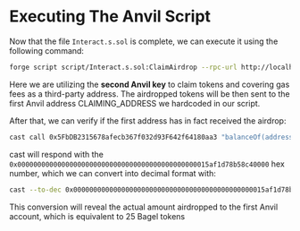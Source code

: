 # Executing The Anvil Script

Now that the file `Interact.s.sol` is complete, we can execute it using the following command:

```bash
forge script script/Interact.s.sol:ClaimAirdrop --rpc-url http://localhost:8545 --private-key 0x59c6995e998f97a5a0044966f0945389dc9e86dae88c7a8412f4603b6b78690d --broadcast
```

Here we are utilizing the **second Anvil key** to claim tokens and covering gas fees as a third-party address. The airdropped tokens will be then sent to the first Anvil address CLAIMING_ADDRESS we hardcoded in our script.

After that, we can verify if the first address has in fact received the airdrop:

```bash
cast call 0x5FbDB2315678afecb367f032d93F642f64180aa3 "balanceOf(address)"
```

cast will respond with the `0x000000000000000000000000000000000000000000000015af1d78b58c40000` hex number, which we can convert into decimal format with:

```bash
cast --to-dec 0x000000000000000000000000000000000000000000000015af1d78b58c40000
```

This conversion will reveal the actual amount airdropped to the first Anvil account, which is equivalent to 25 Bagel tokens
